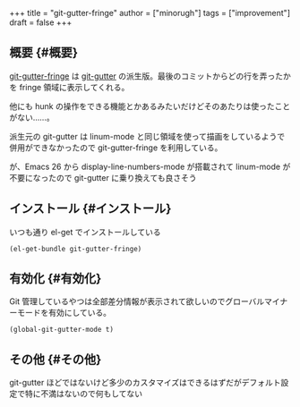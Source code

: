 +++
title = "git-gutter-fringe"
author = ["minorugh"]
tags = ["improvement"]
draft = false
+++

## 概要 {#概要}

[git-gutter-fringe](https://github.com/emacsorphanage/git-gutter-fringe) は [git-gutter](https://github.com/emacsorphanage/git-gutter) の派生版。最後のコミットからどの行を弄ったかを fringe 領域に表示してくれる。

他にも hunk の操作をできる機能とかあるみたいだけどそのあたりは使ったことがない……。

派生元の git-gutter は linum-mode と同じ領域を使って描画をしているようで併用ができなかったので git-gutter-fringe を利用している。

が、Emacs 26 から display-line-numbers-mode が搭載されて linum-mode が不要になったので
git-gutter に乗り換えても良さそう


## インストール {#インストール}

いつも通り el-get でインストールしている

```emacs-lisp
(el-get-bundle git-gutter-fringe)
```


## 有効化 {#有効化}

Git 管理しているやつは全部差分情報が表示されて欲しいのでグローバルマイナーモードを有効にしている。

```emacs-lisp
(global-git-gutter-mode t)
```


## その他 {#その他}

git-gutter ほどではないけど多少のカスタマイズはできるはずだがデフォルト設定で特に不満はないので何もしてない
